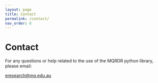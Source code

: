 ```yaml
---
layout: page
title: Contact
permalink: /contact/
nav_order: 6
---
```


# Contact

For any questions or help related to the use of the MQRDR python library, please email:

[eresearch@mq.edu.au](mailto:eresearch@mq.edu.au)
